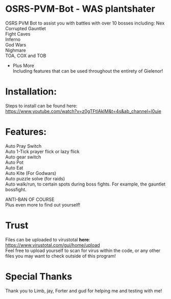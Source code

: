 # OSRS-PVM-Bot - WAS plantshater

OSRS PVM Bot to assist you with battles with over 10 bosses including:
Nex                                                                                                                                                                                                                        
Corrupted Gauntlet                                                                                                                                                                                                       
Fight Caves                                                                                                                                                                                                                
Inferno                                                                                                                                                                                                                  
God Wars                                                                                                                                                                                                                  
Nighmare                                                                                                                                                                                                                    
TOA, COX and TOB                                                                                                                                                                                                            
- Plus More                                                                                                                                                                                                                
Including features that can be used throughout the entirety of Gielenor!

# Installation:                                                                                                                                                                         
Steps to install can be found here:                                                                                                                                                                                        
https://www.youtube.com/watch?v=z0gTFtlAkIM&t=4s&ab_channel=l0uie

# Features:
Auto Pray Switch                                                                                                                                                                                                                                                                                                                  
Auto 1-Tick prayer flick or lazy flick                                                                                                                                                                                    
Auto gear switch                                                                                                                                                                                                                                  
Auto Pot                                                                                                                                                                                                
Auto Eat                                                                                                                                                                                                                                                                                                                                                                                                                                
Auto Kite (For Godwars)                                                                                                                                                                                                                                                                                                                                
Auto puzzle solve (for raids)                                                                                                                                                                                                                                                                                                                                                                                                                                                                                                                        
Auto walk/run, to certain spots during boss fights. For example, the gauntlet bossfight.

ANTI-BAN OF COURSE                                                                                                                                                                                                      
Plus even more to find out yourself!

# Trust
Files can be uploaded to virustotal **here**: https://www.virustotal.com/gui/home/upload                                                                                                                                                
Feel free to upload yourself to scan for virus within the code, or any other files you may want to check outside of this program!

# Special Thanks

Thank you to Limb, jay, Forter and gud for helping me and testing with me!
